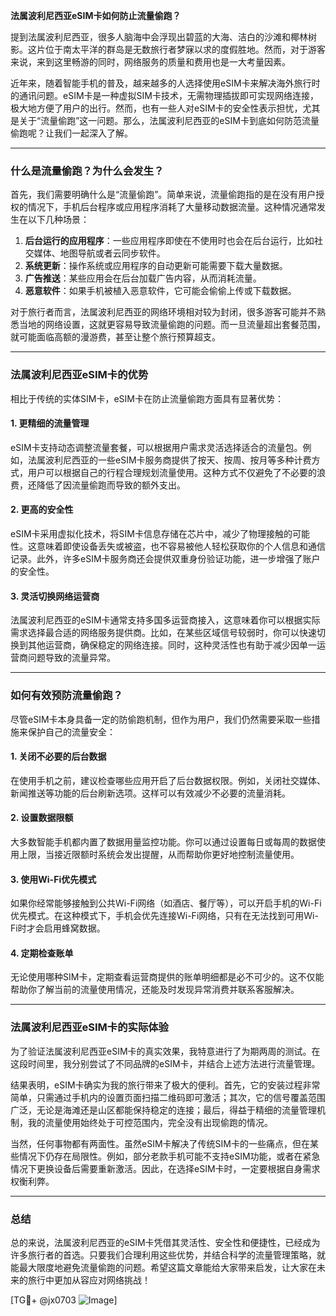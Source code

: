 **法属波利尼西亚eSIM卡如何防止流量偷跑？**

提到法属波利尼西亚，很多人脑海中会浮现出碧蓝的大海、洁白的沙滩和椰林树影。这片位于南太平洋的群岛是无数旅行者梦寐以求的度假胜地。然而，对于游客来说，来到这里畅游的同时，网络服务的质量和费用也是一大考量因素。

近年来，随着智能手机的普及，越来越多的人选择使用eSIM卡来解决海外旅行时的通讯问题。eSIM卡是一种虚拟SIM卡技术，无需物理插拔即可实现网络连接，极大地方便了用户的出行。然而，也有一些人对eSIM卡的安全性表示担忧，尤其是关于“流量偷跑”这一问题。那么，法属波利尼西亚的eSIM卡到底如何防范流量偷跑呢？让我们一起深入了解。

---

### **什么是流量偷跑？为什么会发生？**

首先，我们需要明确什么是“流量偷跑”。简单来说，流量偷跑指的是在没有用户授权的情况下，手机后台程序或应用程序消耗了大量移动数据流量。这种情况通常发生在以下几种场景：

1. **后台运行的应用程序**：一些应用程序即使在不使用时也会在后台运行，比如社交媒体、地图导航或者云同步软件。
2. **系统更新**：操作系统或应用程序的自动更新可能需要下载大量数据。
3. **广告推送**：某些应用会在后台加载广告内容，从而消耗流量。
4. **恶意软件**：如果手机被植入恶意软件，它可能会偷偷上传或下载数据。

对于旅行者而言，法属波利尼西亚的网络环境相对较为封闭，很多游客可能并不熟悉当地的网络设置，这就更容易导致流量偷跑的问题。而一旦流量超出套餐范围，就可能面临高额的漫游费，甚至让整个旅行预算超支。

---

### **法属波利尼西亚eSIM卡的优势**

相比于传统的实体SIM卡，eSIM卡在防止流量偷跑方面具有显著优势：

#### **1. 更精细的流量管理**
eSIM卡支持动态调整流量套餐，可以根据用户需求灵活选择适合的流量包。例如，法属波利尼西亚的一些eSIM卡服务商提供了按天、按周、按月等多种计费方式，用户可以根据自己的行程合理规划流量使用。这种方式不仅避免了不必要的浪费，还降低了因流量偷跑而导致的额外支出。

#### **2. 更高的安全性**
eSIM卡采用虚拟化技术，将SIM卡信息存储在芯片中，减少了物理接触的可能性。这意味着即使设备丢失或被盗，也不容易被他人轻松获取你的个人信息和通信记录。此外，许多eSIM卡服务商还会提供双重身份验证功能，进一步增强了账户的安全性。

#### **3. 灵活切换网络运营商**
法属波利尼西亚的eSIM卡通常支持多国多运营商接入，这意味着你可以根据实际需求选择最合适的网络服务提供商。比如，在某些区域信号较弱时，你可以快速切换到其他运营商，确保稳定的网络连接。同时，这种灵活性也有助于减少因单一运营商问题导致的流量异常。

---

### **如何有效预防流量偷跑？**

尽管eSIM卡本身具备一定的防偷跑机制，但作为用户，我们仍然需要采取一些措施来保护自己的流量安全：

#### **1. 关闭不必要的后台数据**
在使用手机之前，建议检查哪些应用开启了后台数据权限。例如，关闭社交媒体、新闻推送等功能的后台刷新选项。这样可以有效减少不必要的流量消耗。

#### **2. 设置数据限额**
大多数智能手机都内置了数据用量监控功能。你可以通过设置每日或每周的数据使用上限，当接近限额时系统会发出提醒，从而帮助你更好地控制流量使用。

#### **3. 使用Wi-Fi优先模式**
如果你经常能够接触到公共Wi-Fi网络（如酒店、餐厅等），可以开启手机的Wi-Fi优先模式。在这种模式下，手机会优先连接Wi-Fi网络，只有在无法找到可用Wi-Fi时才会启用蜂窝数据。

#### **4. 定期检查账单**
无论使用哪种SIM卡，定期查看运营商提供的账单明细都是必不可少的。这不仅能帮助你了解当前的流量使用情况，还能及时发现异常消费并联系客服解决。

---

### **法属波利尼西亚eSIM卡的实际体验**

为了验证法属波利尼西亚eSIM卡的真实效果，我特意进行了为期两周的测试。在这段时间里，我分别尝试了不同品牌的eSIM卡，并结合上述方法进行流量管理。

结果表明，eSIM卡确实为我的旅行带来了极大的便利。首先，它的安装过程非常简单，只需通过手机内的设置页面扫描二维码即可激活；其次，它的信号覆盖范围广泛，无论是海滩还是山区都能保持稳定的连接；最后，得益于精细的流量管理机制，我的流量使用始终处于可控范围内，完全没有出现偷跑的情况。

当然，任何事物都有两面性。虽然eSIM卡解决了传统SIM卡的一些痛点，但在某些情况下仍存在局限性。例如，部分老款手机可能不支持eSIM功能，或者在紧急情况下更换设备后需要重新激活。因此，在选择eSIM卡时，一定要根据自身需求权衡利弊。

---

### **总结**

总的来说，法属波利尼西亚的eSIM卡凭借其灵活性、安全性和便捷性，已经成为许多旅行者的首选。只要我们合理利用这些优势，并结合科学的流量管理策略，就能最大限度地避免流量偷跑的问题。希望这篇文章能给大家带来启发，让大家在未来的旅行中更加从容应对网络挑战！

[TG💪+ @jx0703 ![Image](https://github.com/user-attachments/assets/dbca1d08-cadb-493c-b0ec-ad6f7a83f270)]